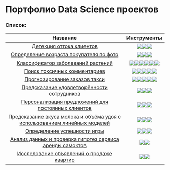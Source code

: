 # Портфолио Data Science проектов

###  Список:
| Название | Инструменты |
| :--------: | :-------: |
|[Детекция оттока клиентов](https://github.com/DEsterossa/Data-Science-/tree/main/YandexPracticumProjects/customer%20churn%20detection) | <img src="https://img.shields.io/badge/CatBoost-black?style=flat-square&logo=yandexcloud&logoColor=orange"/><img src="https://img.shields.io/badge/Plotly-black?style=flat-square&logo=plotly&logoColor=orange"/><img src="https://img.shields.io/badge/Sklearn-black?logo=scikitlearn&logoColor=orange">|
|[Определение возраста покупателя по фото](https://github.com/DEsterossa/Data-Science-/tree/main/YandexPracticumProjects/age%20determination) | <img src="https://img.shields.io/badge/Pandas-black?style=flat-square&logo=pandas&logoColor=orange"/><img src="https://img.shields.io/badge/Plotly-black?style=flat-square&logo=plotly&logoColor=orange"/><img src="https://img.shields.io/badge/Keras-black?style=flat-square&logo=keras&logoColor=orange"/>|
|[Классификатор заболеваний растений](https://github.com/DEsterossa/Data-Science-/tree/main/YandexPracticumProjects/[НАЗВАНИЕ-ПАПКИ-ПРОЕКТА]) | <img src="https://img.shields.io/badge/PyTorch-black?style=flat-square&logo=pytorch&logoColor=orange"/><img src="https://img.shields.io/badge/Pandas-black?style=flat-square&logo=pandas&logoColor=orange"/><img src="https://img.shields.io/badge/NumPy-black?style=flat-square&logo=numpy&logoColor=blue"/><img src="https://img.shields.io/badge/Matplotlib-black?style=flat-square&logo=matplotlib&logoColor=white"/><img src="https://img.shields.io/badge/Flask-black?style=flat-square&logo=flask&logoColor=white"/><img src="https://img.shields.io/badge/Docker-black?style=flat-square&logo=docker&logoColor=blue"/>|
|[Поиск токсичных комментариев](https://github.com/DEsterossa/Data-Science-/tree/main/YandexPracticumProjects/identification%20of%20toxic%20comments) | <img src="https://img.shields.io/badge/Pandas-black?style=flat-square&logo=pandas&logoColor=orange"/><img src="https://img.shields.io/badge/Plotly-black?style=flat-square&logo=plotly&logoColor=orange"/><img src="https://img.shields.io/badge/Hugging_Face-black?style=flat-square&logo=huggingface&logoColor=orange"/><img src="https://img.shields.io/badge/Sklearn-black?logo=scikitlearn&logoColor=orange"><img src="https://img.shields.io/badge/BERT-black?style=flat-square&logo=google&logoColor=orange"/>|
|[Прогнозирование заказов такси](https://github.com/DEsterossa/Data-Science-/tree/main/YandexPracticumProjects/Forecast%20of%20taxi%20orders) | <img src="https://img.shields.io/badge/Pandas-black?style=flat-square&logo=pandas&logoColor=orange"/><img src="https://img.shields.io/badge/Plotly-black?style=flat-square&logo=plotly&logoColor=orange"/><img src="https://img.shields.io/badge/CatBoost-black?style=flat-square&logo=yandexcloud&logoColor=orange"/><img src="https://img.shields.io/badge/Sklearn-black?logo=scikitlearn&logoColor=orange"><img src="https://img.shields.io/badge/statsmodels-black?style=flat-square"/>|
|[Предсказание удовлетворённости сотрудников](https://github.com/DEsterossa/Data-Science-/tree/main/YandexPracticumProjects/prediction%20of%20employee%20satisfaction) |<img src="https://img.shields.io/badge/Pandas-black?style=flat-square&logo=pandas&logoColor=orange"/><img src="https://img.shields.io/badge/Plotly-black?style=flat-square&logo=plotly&logoColor=orange"/><img src="https://img.shields.io/badge/Sklearn-black?logo=scikitlearn&logoColor=orange">|
|[Персонализация предложений для постоянных клиентов](https://github.com/DEsterossa/Data-Science-/tree/main/YandexPracticumProjects/personalization%20of%20offers%20to%20regular%20customers) |<img src="https://img.shields.io/badge/Pandas-black?style=flat-square&logo=pandas&logoColor=orange"/><img src="https://img.shields.io/badge/Plotly-black?style=flat-square&logo=plotly&logoColor=orange"/><img src="https://img.shields.io/badge/Sklearn-black?logo=scikitlearn&logoColor=orange">|
|[Предсказание вкуса молока и объёма удоя с использованием линейных моделей](https://github.com/DEsterossa/Data-Science-/tree/main/YandexPracticumProjects/prediction%20of%20taste%20and%20volume%20of%20milk)|<img src="https://img.shields.io/badge/Pandas-black?style=flat-square&logo=pandas&logoColor=orange"/><img src="https://img.shields.io/badge/Plotly-black?style=flat-square&logo=plotly&logoColor=orange"/><img src="https://img.shields.io/badge/Sklearn-black?logo=scikitlearn&logoColor=orange">|
|[Определение успешности игры](https://github.com/DEsterossa/Data-Science-/tree/main/YandexPracticumProjects/determinaton%20of%20game%20success) |<img src="https://img.shields.io/badge/Pandas-black?style=flat-square&logo=pandas&logoColor=orange"/><img src="https://img.shields.io/badge/Plotly-black?style=flat-square&logo=plotly&logoColor=orange"/><img src="https://img.shields.io/badge/Scipy-black?style=flat-square&logo=scipy&logoColor=orange"/>|
|[Анализ данных и проверка гипотез сервиса аренды самоктов](https://github.com/DEsterossa/Data-Science-/tree/main/YandexPracticumProjects/hypothesis%20testing%20of%20scooter%20service) |<img src="https://img.shields.io/badge/Pandas-black?style=flat-square&logo=pandas&logoColor=orange"/><img src="https://img.shields.io/badge/Plotly-black?style=flat-square&logo=plotly&logoColor=orange"/>|
|[Исследование объявлений о продаже квартир](https://github.com/DEsterossa/Data-Science-/tree/main/YandexPracticumProjects/Research%20of%20apartment%20sale%20ads) |<img src="https://img.shields.io/badge/Pandas-black?style=flat-square&logo=pandas&logoColor=orange"/><img src="https://img.shields.io/badge/Plotly-black?style=flat-square&logo=plotly&logoColor=orange"/>|
